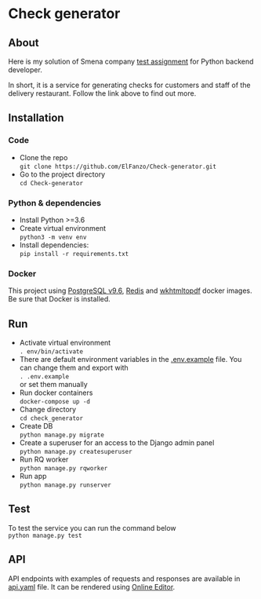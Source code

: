 # Check generator

## About

Here is my solution of Smena company [test assignment](https://github.com/smenateam/assignments/tree/master/backend) for Python backend developer.

In short, it is a service for generating checks for customers and staff of the delivery restaurant. Follow the link above to find out more.

## Installation

### Code

- Clone the repo <br>
  `git clone https://github.com/ElFanzo/Check-generator.git`
- Go to the project directory <br>
  `cd Check-generator`

### Python & dependencies

- Install Python >=3.6
- Create virtual environment <br>
  `python3 -m venv env`
- Install dependencies: <br>
  `pip install -r requirements.txt`

### Docker

This project using [PostgreSQL v9.6](https://hub.docker.com/_/postgres/), [Redis](https://hub.docker.com/_/redis/) and [wkhtmltopdf](https://hub.docker.com/r/openlabs/docker-wkhtmltopdf-aas/) docker images. Be sure that Docker is installed.

## Run

- Activate virtual environment <br>
  `. env/bin/activate`
- There are default environment variables in the [.env.example](.env.example) file. You can change them and export with <br>
  `. .env.example` <br>
 or set them manually
- Run docker containers <br>
  `docker-compose up -d`
- Change directory <br>
  `cd check_generator`
- Create DB <br>
  `python manage.py migrate`
- Create a superuser for an access to the Django admin panel <br>
  `python manage.py createsuperuser`
- Run RQ worker <br>
  `python manage.py rqworker`
- Run app <br>
  `python manage.py runserver`

## Test

To test the service you can run the command below <br>
`python manage.py test`

## API

API endpoints with examples of requests and responses are available in [api.yaml](api.yaml) file. It can be rendered using [Online Editor](https://editor.swagger.io/).
